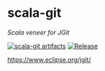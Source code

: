 scala-git
=========

_Scala veneer for JGit_

[![scala-git artifacts](https://index.scala-lang.org/rtyley/scala-git/scala-git/latest-by-scala-version.svg)](https://index.scala-lang.org/rtyley/scala-git/scala-git/)
[![Release](https://github.com/rtyley/scala-git/actions/workflows/release.yml/badge.svg)](https://github.com/rtyley/scala-git/actions/workflows/release.yml)

https://www.eclipse.org/jgit/
